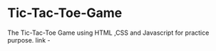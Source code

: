 # Tic-Tac-Toe-Game
The Tic-Tac-Toe Game using HTML ,CSS and Javascript for practice purpose.
 link -
